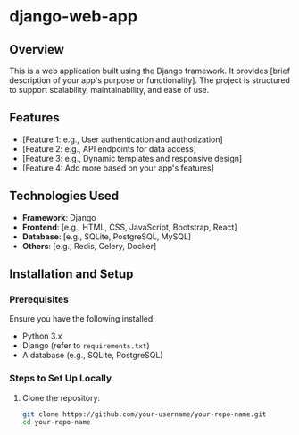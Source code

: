 # django-web-app
## Overview
This is a web application built using the Django framework. It provides [brief description of your app's purpose or functionality]. The project is structured to support scalability, maintainability, and ease of use.

## Features
- [Feature 1: e.g., User authentication and authorization]
- [Feature 2: e.g., API endpoints for data access]
- [Feature 3: e.g., Dynamic templates and responsive design]
- [Feature 4: Add more based on your app's features]

## Technologies Used
- **Framework**: Django
- **Frontend**: [e.g., HTML, CSS, JavaScript, Bootstrap, React]
- **Database**: [e.g., SQLite, PostgreSQL, MySQL]
- **Others**: [e.g., Redis, Celery, Docker]

## Installation and Setup

### Prerequisites
Ensure you have the following installed:
- Python 3.x
- Django (refer to `requirements.txt`)
- A database (e.g., SQLite, PostgreSQL)

### Steps to Set Up Locally
1. Clone the repository:
   ```bash
   git clone https://github.com/your-username/your-repo-name.git
   cd your-repo-name
